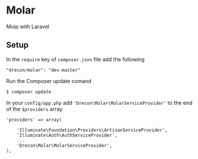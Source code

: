 Molar
============

Moip with Laravel

## Setup

In the `require` key of `composer.json` file add the following

    "drecon/molar": "dev-master"

Run the Composer update comand

    $ composer update

In your `config/app.php` add `'Drecon\Molar\MolarServiceProvider'` to the end of the `$providers` array

    'providers' => array(

        'Illuminate\Foundation\Providers\ArtisanServiceProvider',
        'Illuminate\Auth\AuthServiceProvider',
        ...
        'Drecon\Molar\MolarServiceProvider',
    ),

